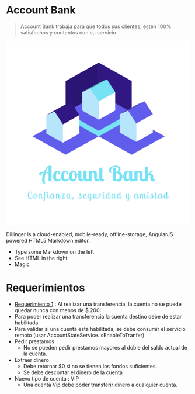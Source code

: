 # Account Bank

> Account Bank trabaja para que todos sus clientes, estén 100% satisfechos y contentos con su servicio.

![alt text](https://github.com/germankuber/Account-Bank/blob/master/Account%20Bank.png "Account Bank Logo")

Dillinger is a cloud-enabled, mobile-ready, offline-storage, AngularJS powered HTML5 Markdown editor.

  - Type some Markdown on the left
  - See HTML in the right
  - Magic

# Requerimientos

- [Requerimiento 1](https://github.com/germankuber/Account-Bank/tree/master/02%20-%20Requirement%2001) : Al realizar una transferencia, la cuenta no se puede quedar nunca con menos de $ 200:
- Para poder realizar una transferencia la cuenta destino debe de estar habilitada.
- Para validar si una cuenta esta habilitada, se debe consumir el servicio remoto (usar AccountStateService.IsEnableToTranfer)
- Pedir prestamos
    -  No se pueden pedir prestamos mayores al doble del saldo actual de la cuenta.
- Extraer dinero
    - Debe retornar $0 si no se tienen los fondos suficientes. 
    - Se debe descontar el dinero de la cuenta 
- Nuevo tipo de cuenta : VIP
    - Una cuenta Vip debe poder transferir dinero a cualquier cuenta.



